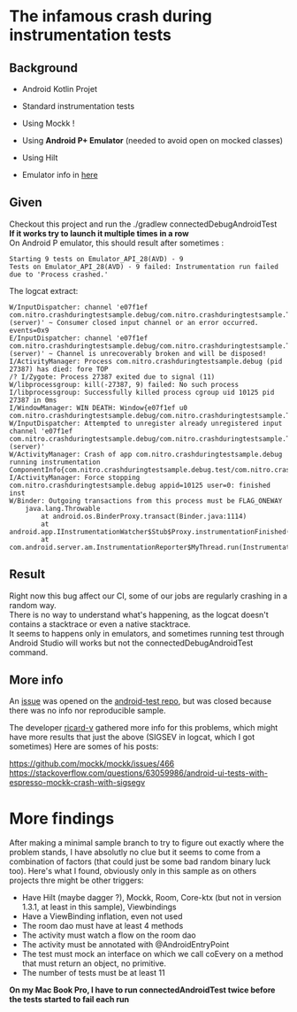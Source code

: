 # The infamous crash during instrumentation tests

## Background

- Android Kotlin Projet
- Standard instrumentation tests
- Using Mockk !
- Using **Android P+ Emulator** (needed to avoid open on mocked classes)
- Using Hilt

- Emulator info in [here](https://raw.githubusercontent.com/NitroG42/CrashDuringTestSample/master/emulator.log)

## Given

Checkout this project and run the ./gradlew connectedDebugAndroidTest  
**If it works try to launch it multiple times in a row**  
On Android P emulator, this should result after sometimes :

```
Starting 9 tests on Emulator_API_28(AVD) - 9
Tests on Emulator_API_28(AVD) - 9 failed: Instrumentation run failed due to 'Process crashed.'
```

The logcat extract:
```
W/InputDispatcher: channel 'e07f1ef com.nitro.crashduringtestsample.debug/com.nitro.crashduringtestsample.TestActivity (server)' ~ Consumer closed input channel or an error occurred.  events=0x9
E/InputDispatcher: channel 'e07f1ef com.nitro.crashduringtestsample.debug/com.nitro.crashduringtestsample.TestActivity (server)' ~ Channel is unrecoverably broken and will be disposed!
I/ActivityManager: Process com.nitro.crashduringtestsample.debug (pid 27387) has died: fore TOP 
/? I/Zygote: Process 27387 exited due to signal (11)
W/libprocessgroup: kill(-27387, 9) failed: No such process
I/libprocessgroup: Successfully killed process cgroup uid 10125 pid 27387 in 0ms
I/WindowManager: WIN DEATH: Window{e07f1ef u0 com.nitro.crashduringtestsample.debug/com.nitro.crashduringtestsample.TestActivity}
W/InputDispatcher: Attempted to unregister already unregistered input channel 'e07f1ef com.nitro.crashduringtestsample.debug/com.nitro.crashduringtestsample.TestActivity (server)'
W/ActivityManager: Crash of app com.nitro.crashduringtestsample.debug running instrumentation ComponentInfo{com.nitro.crashduringtestsample.debug.test/com.nitro.crashduringtestsample.MyTestRunner}
I/ActivityManager: Force stopping com.nitro.crashduringtestsample.debug appid=10125 user=0: finished inst
W/Binder: Outgoing transactions from this process must be FLAG_ONEWAY
    java.lang.Throwable
        at android.os.BinderProxy.transact(Binder.java:1114)
        at android.app.IInstrumentationWatcher$Stub$Proxy.instrumentationFinished(IInstrumentationWatcher.java:164)
        at com.android.server.am.InstrumentationReporter$MyThread.run(InstrumentationReporter.java:86)
```

## Result

Right now this bug affect our CI, some of our jobs are regularly crashing in a random way.  
There is no way to understand what's happening, as the logcat doesn't contains a stacktrace or even a native stacktrace.  
It seems to happens only in emulators, and sometimes running test through Android Studio will works but not the connectedDebugAndroidTest command.

## More info

An [issue](https://github.com/android/android-test/issues/352) was opened on the [android-test repo](https://github.com/android/android-test), but was closed because there was no info nor reproducible sample.

The developer [ricard-v](https://github.com/ricard-v) gathered more info for this problems, which might have more results that just the above (SIGSEV in logcat, which I got sometimes)
Here are somes of his posts:

https://github.com/mockk/mockk/issues/466  
https://stackoverflow.com/questions/63059986/android-ui-tests-with-espresso-mockk-crash-with-sigsegv

# More findings

After making a minimal sample branch to try to figure out exactly where the problem stands, I have absolutly no clue but it seems to come from a combination of factors 
(that could just be some bad random binary luck too). Here's what I found, obviously only in this sample as on others projects thre might be other triggers:
- Have Hilt (maybe dagger ?), Mockk, Room, Core-ktx (but not in version 1.3.1, at least in this sample), Viewbindings
- Have a ViewBinding inflation, even not used
- The room dao must have at least 4 methods
- The activity must watch a flow on the room dao
- The activity must be annotated with @AndroidEntryPoint
- The test must mock an interface on which we call coEvery on a method that must return an object, no primitive. 
- The number of tests must be at least 11

**On my Mac Book Pro, I have to run connectedAndroidTest twice before the tests started to fail each run** 

